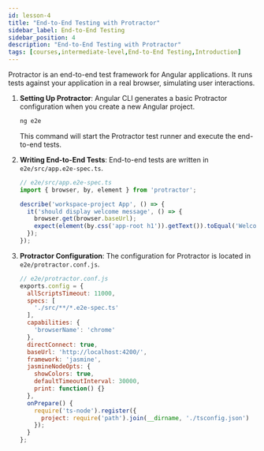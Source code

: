 ```yaml
---
id: lesson-4
title: "End-to-End Testing with Protractor"
sidebar_label: End-to-End Testing
sidebar_position: 4
description: "End-to-End Testing with Protractor"
tags: [courses,intermediate-level,End-to-End Testing,Introduction]
---
```

    

Protractor is an end-to-end test framework for Angular applications. It runs tests against your application in a real browser, simulating user interactions.

1. **Setting Up Protractor**:
   Angular CLI generates a basic Protractor configuration when you create a new Angular project.

   ```bash
   ng e2e
   ```

   This command will start the Protractor test runner and execute the end-to-end tests.

2. **Writing End-to-End Tests**:
   End-to-end tests are written in `e2e/src/app.e2e-spec.ts`.

   ```typescript
   // e2e/src/app.e2e-spec.ts
   import { browser, by, element } from 'protractor';

   describe('workspace-project App', () => {
     it('should display welcome message', () => {
       browser.get(browser.baseUrl);
       expect(element(by.css('app-root h1')).getText()).toEqual('Welcome to my-app!');
     });
   });
   ```

3. **Protractor Configuration**:
   The configuration for Protractor is located in `e2e/protractor.conf.js`.

   ```javascript
   // e2e/protractor.conf.js
   exports.config = {
     allScriptsTimeout: 11000,
     specs: [
       './src/**/*.e2e-spec.ts'
     ],
     capabilities: {
       'browserName': 'chrome'
     },
     directConnect: true,
     baseUrl: 'http://localhost:4200/',
     framework: 'jasmine',
     jasmineNodeOpts: {
       showColors: true,
       defaultTimeoutInterval: 30000,
       print: function() {}
     },
     onPrepare() {
       require('ts-node').register({
         project: require('path').join(__dirname, './tsconfig.json')
       });
     }
   };
   ``` 